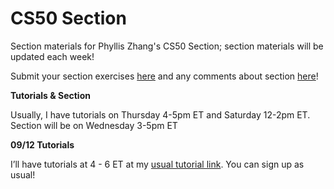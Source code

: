 # CS50 Section

Section materials for Phyllis Zhang's CS50 Section; section materials will be updated each week!

Submit your section exercises [here](https://tinyurl.com/phyllis-cs50) and any comments about section [here](https://forms.gle/koorRMX7DvbjHrcSA)!

**Tutorials & Section**

Usually, I have tutorials on Thursday 4-5pm ET and Saturday 12-2pm ET. Section will be on Wednesday 3-5pm ET

**09/12 Tutorials**

I’ll have tutorials at 4 - 6 ET at my [usual tutorial link](https://vault.cs50.io/a9978f07-6ad0-4c9d-a29e-0c2468e6d124). You can sign up as usual! 
